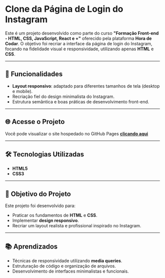 # Clone da Página de Login do Instagram

Este é um projeto desenvolvido como parte do curso **"Formação Front-end - HTML, CSS, JavaScript, React e +"** oferecido pela plataforma **Hora de Codar**. O objetivo foi recriar a interface da página de login do Instagram, focando na fidelidade visual e responsividade, utilizando apenas **HTML** e **CSS**.

---

## 🚀 Funcionalidades

- **Layout responsivo**: adaptado para diferentes tamanhos de tela (desktop e mobile).  
- Recriação fiel do design minimalista do Instagram.  
- Estrutura semântica e boas práticas de desenvolvimento front-end.  

---

## 🌐 Acesse o Projeto

Você pode visualizar o site hospedado no GitHub Pages [**clicando aqui**](https://enzoribeir.github.io/Site-clonando-instagram/)

---

## 🛠️ Tecnologias Utilizadas

- **HTML5**  
- **CSS3**  

---

## 🎯 Objetivo do Projeto

Este projeto foi desenvolvido para:  
- Praticar os fundamentos de **HTML** e **CSS**.  
- Implementar **design responsivo**.  
- Recriar um layout realista e profissional inspirado no Instagram.  

---

## 📚 Aprendizados

- Técnicas de responsividade utilizando **media queries**.  
- Estruturação de código e organização de arquivos.  
- Desenvolvimento de interfaces minimalistas e funcionais.  





